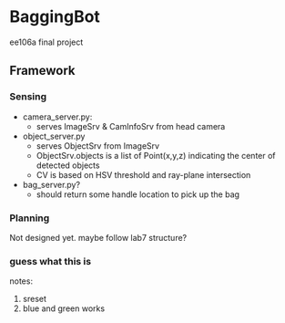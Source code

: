 # BaggingBot
ee106a final project

## Framework
### Sensing
* camera_server.py: 
    * serves ImageSrv & CamInfoSrv from head camera
* object_server.py
    * serves ObjectSrv from ImageSrv
    * ObjectSrv.objects is a list of Point(x,y,z) indicating the center of detected objects
    * CV is based on HSV threshold and ray-plane intersection
* bag_server.py?
    * should return some handle location to pick up the bag

### Planning
Not designed yet. maybe follow lab7 structure?

### guess what this is


notes: 
1. sreset
2. blue and green works